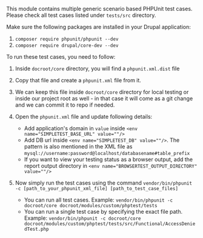 This module contains multiple generic scenario based PHPUnit test cases.
Please check all test cases listed under `tests/src` directory.

Make sure the following packages are installed in your Drupal application:
1. `composer require phpunit/phpunit --dev`
2. `composer require drupal/core-dev --dev`

To run these test cases, you need to follow:
1. Inside `docroot/core` directory, you will find a `phpunit.xml.dist` file
2. Copy that file and create a `phpunit.xml` file from it.
3. We can keep this file inside `docroot/core` directory for local testing or inside our project root as well - in that case it will come as a git change and we can commit it to repo if needed.
4. Open the `phpunit.xml` file and update following details:
    - Add application's domain in `value` inside `<env name="SIMPLETEST_BASE_URL" value=""/>`
    - Add DB url inside `<env name="SIMPLETEST_DB" value=""/>`. The pattern is also mentioned in the XML file as `mysql://username:password@localhost/databasename#table_prefix`
    - If you want to view your testing status as a browser output, add the report output directory in `<env name="BROWSERTEST_OUTPUT_DIRECTORY" value=""/>`
5. Now simply run the test cases using the command `vendor/bin/phpunit -c [path_to_your_phpunit_xml_file] [path_to_test_case_files]`

    - You can run all test cases. Example: `vendor/bin/phpunit -c docroot/core docroot/modules/custom/phptest/tests`
    - You can run a single test case by specifying the exact file path. Example: `vendor/bin/phpunit -c docroot/core docroot/modules/custom/phptest/tests/src/Functional/AccessDeniedTest.php`